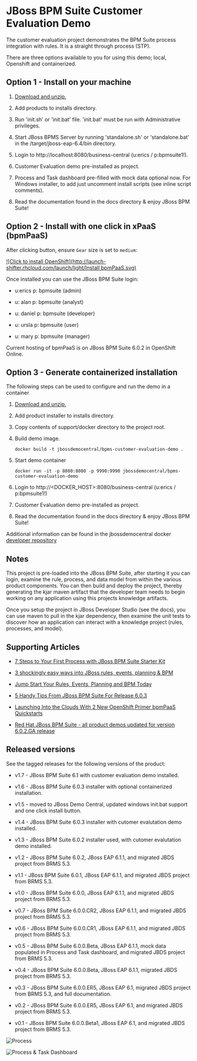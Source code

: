 JBoss BPM Suite Customer Evaluation Demo
========================================
The customer evaluation project demonstrates the BPM Suite process integration with rules.
It is a straight through process (STP).

There are three options available to you for using this demo; local, Openshift and containerized.


Option 1 - Install on your machine
----------------------------------
1. [Download and unzip.](https://github.com/jbossdemocentral/bpms-customer-evaluation-demo/archive/master.zip)

2. Add products to installs directory.

3. Run 'init.sh' or 'init.bat' file. 'init.bat' must be run with Administrative privileges. 

4. Start JBoss BPMS Server by running 'standalone.sh' or 'standalone.bat' in the <path-to-project>/target/jboss-eap-6.4/bin directory.

5. Login to http://localhost:8080/business-central  (u:erics / p:bpmsuite1!).

6. Customer Evaluation demo pre-installed as project.

7. Process and Task dashboard pre-filled with mock data optional now. For Windows installer, to add just uncomment install scripts
	 (see inline script comments).

8. Read the documentation found in the docs directory & enjoy JBoss BPM Suite!


Option 2 - Install with one click in xPaaS (bpmPaaS)
----------------------------------------------------
After clicking button, ensure `Gear` size is set to `medium`:

[![Click to install OpenShift](http://launch-shifter.rhcloud.com/launch/light/Install bpmPaaS.svg)](https://openshift.redhat.com/app/console/application_type/custom?&cartridges[]=https://raw.githubusercontent.com/jbossdemocentral/cartridge-bpmPaaS-customer-evaluation-demo/master/metadata/manifest.yml&name=customerevaluation&gear_profile=medium&initial_git_url=)

Once installed you can use the JBoss BPM Suite login: 

   * u:erics   p: bpmsuite  (admin)

   * u: alan   p: bpmsuite  (analyst)

   * u: daniel p: bpmsuite (developer)

   * u: ursla  p: bpmsuite (user)

   * u: mary   p: bpmsuite (manager)

Current hosting of bpmPaaS is on JBoss BPM Suite 6.0.2 in OpenShift Online.


Option 3 - Generate containerized installation
----------------------------------------------
The following steps can be used to configure and run the demo in a container

1. [Download and unzip.](https://github.com/jbossdemocentral/bpms-customer-evaluation-demo/archive/master.zip)

2. Add product installer to installs directory.

3. Copy contents of support/docker directory to the project root.

4. Build demo image.

	```
	docker build -t jbossdemocentral/bpms-customer-evaluation-demo .
	```
5. Start demo container

	```
	docker run -it -p 8080:8080 -p 9990:9990 jbossdemocentral/bpms-customer-evaluation-demo
	```
6. Login to http://&lt;DOCKER_HOST&gt;:8080/business-central (u:erics / p:bpmsuite1!)

7. Customer Evaluation demo pre-installed as project.

8. Read the documentation found in the docs directory & enjoy JBoss BPM Suite!

Additional information can be found in the jbossdemocentral docker [developer repository](https://github.com/jbossdemocentral/docker-developer)


Notes
-----
This project is pre-loaded into the JBoss BPM Suite, after starting it you can login,
examine the rule, process, and data model from within the various product components.
You can then build and deploy the project, thereby generating the kjar maven artifact 
that the developer team needs to begin working on any application using this projects
knowledge artifacts.

Once you setup the project in JBoss Developer Studio (see the docs), you can use maven 
to pull in the kjar dependency, then examine the unit tests to discover how an application
can interact with a knowledge project (rules, processes, and model).


Supporting Articles
-------------------
- [7 Steps to Your First Process with JBoss BPM Suite Starter	Kit](http://www.schabell.org/2015/08/7-steps-first-process-jboss-bpmsuite-starter-kit.html)

- [3 shockingly easy ways into JBoss rules, events, planning & BPM](http://www.schabell.org/2015/01/3-shockingly-easy-ways-into-jboss-brms-bpmsuite.html)

- [Jump Start Your Rules, Events, Planning and BPM Today](http://www.schabell.org/2014/12/jump-start-rules-events-planning-bpm-today.html)

- [5 Handy Tips From JBoss BPM Suite For Release 6.0.3](http://www.schabell.org/2014/10/5-handy-tips-from-jboss-bpmsuite-release-603.html)

- [Launching Into the Clouds With 2 New OpenShift Primer bpmPaaS Quickstarts](http://www.schabell.org/2014/10/launching-into-clouds-with-2-new-openshift-primer-bpmpaas-quickstarts.html)

- [Red Hat JBoss BPM Suite - all product demos updated for version 6.0.2.GA release](http://www.schabell.org/2014/07/redhat-jboss-bpmsuite-product-demos-6.0.2-updated.html)


Released versions
-----------------
See the tagged releases for the following versions of the product:

- v1.7 - JBoss BPM Suite 6.1 with customer evaluation demo installed.

- v1.6 - JBoss BPM Suite 6.0.3 installer with optional containerized installation.

- v1.5 - moved to JBoss Demo Central, updated windows init.bat support and one click install button.

- v1.4 - JBoss BPM Suite 6.0.3 installer with cutomer evalutation demo installed.

- v1.3 - JBoss BPM Suite 6.0.2 installer used, with cutomer evalutation demo installed.

- v1.2 - JBoss BPM Suite 6.0.2, JBoss EAP 6.1.1, and migrated JBDS project from BRMS 5.3.

- v1.1 - JBoss BPM Suite 6.0.1, JBoss EAP 6.1.1, and migrated JBDS project from BRMS 5.3.

- v1.0 - JBoss BPM Suite 6.0.0, JBoss EAP 6.1.1, and migrated JBDS project from BRMS 5.3.

- v0.7 - JBoss BPM Suite 6.0.0.CR2, JBoss EAP 6.1.1, and migrated JBDS project from BRMS 5.3.

- v0.6 - JBoss BPM Suite 6.0.0.CR1, JBoss EAP 6.1.1, and migrated JBDS project from BRMS 5.3.

- v0.5 - JBoss BPM Suite 6.0.0.Beta, JBoss EAP 6.1.1, mock data populated in Process and Task dashboard, and migrated JBDS project from BRMS 5.3.

- v0.4 - JBoss BPM Suite 6.0.0.Beta, JBoss EAP 6.1.1, migrated JBDS project from BRMS 5.3.

- v0.3 - JBoss BPM Suite 6.0.0.ER5, JBoss EAP 6.1, migrated JBDS project from BRMS 5.3, and full documentation.

- v0.2 - JBoss BPM Suite 6.0.0.ER5, JBoss EAP 6.1, and migrated JBDS project from BRMS 5.3.

- v0.1 - JBoss BPM Suite 6.0.0.Beta1, JBoss EAP 6.1, and migrated JBDS project from BRMS 5.3.


![Process](https://github.com/jbossdemocentral/bpms-customer-evaluation-demo/blob/master/docs/demo-images/process.png?raw=true)

![Process & Task Dashboard](https://github.com/jbossdemocentral/bpms-customer-evaluation-demo/blob/master/docs/demo-images/mock-bpm-data.png?raw=true)

